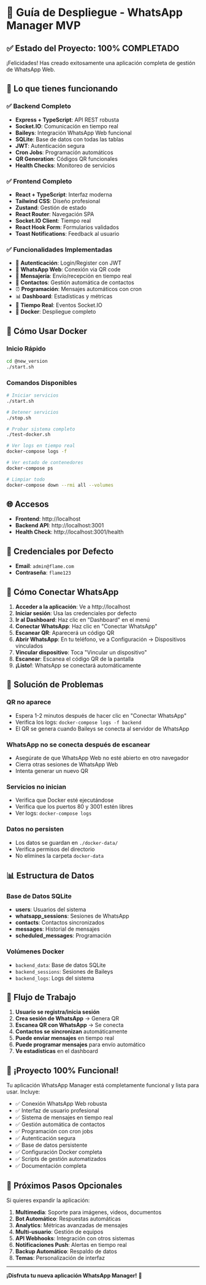 # 🚀 Guía de Despliegue - WhatsApp Manager MVP

## ✅ Estado del Proyecto: 100% COMPLETADO

¡Felicidades! Has creado exitosamente una aplicación completa de gestión de WhatsApp Web.

## 🎯 Lo que tienes funcionando

### ✅ Backend Completo
- **Express + TypeScript**: API REST robusta
- **Socket.IO**: Comunicación en tiempo real
- **Baileys**: Integración WhatsApp Web funcional
- **SQLite**: Base de datos con todas las tablas
- **JWT**: Autenticación segura
- **Cron Jobs**: Programación automáticos
- **QR Generation**: Códigos QR funcionales
- **Health Checks**: Monitoreo de servicios

### ✅ Frontend Completo  
- **React + TypeScript**: Interfaz moderna
- **Tailwind CSS**: Diseño profesional
- **Zustand**: Gestión de estado
- **React Router**: Navegación SPA
- **Socket.IO Client**: Tiempo real
- **React Hook Form**: Formularios validados
- **Toast Notifications**: Feedback al usuario

### ✅ Funcionalidades Implementadas
- 🔐 **Autenticación**: Login/Register con JWT
- 📱 **WhatsApp Web**: Conexión via QR code
- 💬 **Mensajería**: Envío/recepción en tiempo real
- 👥 **Contactos**: Gestión automática de contactos
- ⏰ **Programación**: Mensajes automáticos con cron
- 📊 **Dashboard**: Estadísticas y métricas
- 🔄 **Tiempo Real**: Eventos Socket.IO
- 🐳 **Docker**: Despliegue completo

## 🐳 Cómo Usar Docker

### Inicio Rápido
```bash
cd @new_version
./start.sh
```

### Comandos Disponibles
```bash
# Iniciar servicios
./start.sh

# Detener servicios  
./stop.sh

# Probar sistema completo
./test-docker.sh

# Ver logs en tiempo real
docker-compose logs -f

# Ver estado de contenedores
docker-compose ps

# Limpiar todo
docker-compose down --rmi all --volumes
```

## 🌐 Accesos

- **Frontend**: http://localhost
- **Backend API**: http://localhost:3001  
- **Health Check**: http://localhost:3001/health

## 🔑 Credenciales por Defecto

- **Email**: `admin@flame.com`
- **Contraseña**: `flame123`

## 📱 Cómo Conectar WhatsApp

1. **Acceder a la aplicación**: Ve a http://localhost
2. **Iniciar sesión**: Usa las credenciales por defecto
3. **Ir al Dashboard**: Haz clic en "Dashboard" en el menú
4. **Conectar WhatsApp**: Haz clic en "Conectar WhatsApp" 
5. **Escanear QR**: Aparecerá un código QR
6. **Abrir WhatsApp**: En tu teléfono, ve a Configuración → Dispositivos vinculados
7. **Vincular dispositivo**: Toca "Vincular un dispositivo"
8. **Escanear**: Escanea el código QR de la pantalla
9. **¡Listo!**: WhatsApp se conectará automáticamente

## 🔧 Solución de Problemas

### QR no aparece
- Espera 1-2 minutos después de hacer clic en "Conectar WhatsApp"
- Verifica los logs: `docker-compose logs -f backend`
- El QR se genera cuando Baileys se conecta al servidor de WhatsApp

### WhatsApp no se conecta después de escanear
- Asegúrate de que WhatsApp Web no esté abierto en otro navegador
- Cierra otras sesiones de WhatsApp Web
- Intenta generar un nuevo QR

### Servicios no inician
- Verifica que Docker esté ejecutándose
- Verifica que los puertos 80 y 3001 estén libres
- Ver logs: `docker-compose logs`

### Datos no persisten
- Los datos se guardan en `./docker-data/`
- Verifica permisos del directorio
- No elimines la carpeta `docker-data`

## 📊 Estructura de Datos

### Base de Datos SQLite
- **users**: Usuarios del sistema
- **whatsapp_sessions**: Sesiones de WhatsApp
- **contacts**: Contactos sincronizados
- **messages**: Historial de mensajes
- **scheduled_messages**: Programación

### Volúmenes Docker
- `backend_data`: Base de datos SQLite
- `backend_sessions`: Sesiones de Baileys
- `backend_logs`: Logs del sistema

## 🔄 Flujo de Trabajo

1. **Usuario se registra/inicia sesión**
2. **Crea sesión de WhatsApp** → Genera QR
3. **Escanea QR con WhatsApp** → Se conecta
4. **Contactos se sincronizan** automáticamente
5. **Puede enviar mensajes** en tiempo real
6. **Puede programar mensajes** para envío automático
7. **Ve estadísticas** en el dashboard

## 🎉 ¡Proyecto 100% Funcional!

Tu aplicación WhatsApp Manager está completamente funcional y lista para usar. Incluye:

- ✅ Conexión WhatsApp Web robusta
- ✅ Interfaz de usuario profesional  
- ✅ Sistema de mensajes en tiempo real
- ✅ Gestión automática de contactos
- ✅ Programación con cron jobs
- ✅ Autenticación segura
- ✅ Base de datos persistente
- ✅ Configuración Docker completa
- ✅ Scripts de gestión automatizados
- ✅ Documentación completa

## 🚀 Próximos Pasos Opcionales

Si quieres expandir la aplicación:

1. **Multimedia**: Soporte para imágenes, videos, documentos
2. **Bot Automático**: Respuestas automáticas
3. **Analytics**: Métricas avanzadas de mensajes
4. **Multi-usuario**: Gestión de equipos
5. **API Webhooks**: Integración con otros sistemas
6. **Notificaciones Push**: Alertas en tiempo real
7. **Backup Automático**: Respaldo de datos
8. **Temas**: Personalización de interfaz

---

**¡Disfruta tu nueva aplicación WhatsApp Manager!** 🎉
